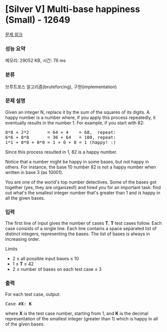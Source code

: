 # [Silver V] Multi-base happiness (Small) - 12649 

[문제 링크](https://www.acmicpc.net/problem/12649) 

### 성능 요약

메모리: 29052 KB, 시간: 76 ms

### 분류

브루트포스 알고리즘(bruteforcing), 구현(implementation)

### 문제 설명

<p>Given an integer N, replace it by the sum of the squares of its digits. A happy number is a number where, if you apply this process repeatedly, it eventually results in the number 1. For example, if you start with 82:</p>

<pre>8*8 + 2*2       = 64 + 4    = 68,  repeat:
6*6 + 8*8       = 36 + 64   = 100, repeat:
1*1 + 0*0 + 0*0 = 1 + 0 + 0 = 1 (happy! :)
</pre>

<p>Since this process resulted in 1, 82 is a happy number.</p>

<p>Notice that a number might be happy in some bases, but not happy in others. For instance, the base 10 number 82 is not a happy number when written in base 3 (as 10001).</p>

<p>You are one of the world's top number detectives. Some of the bases got together (yes, they are organized!) and hired you for an important task: find out what's the smallest integer number that's greater than 1 and is happy in all the given bases.</p>

### 입력 

 <p>The first line of input gives the number of cases <strong>T</strong>. <strong>T</strong> test cases follow. Each case consists of a single line. Each line contains a space separated list of distinct integers, representing the bases. The list of bases is always in increasing order.</p>

<p>Limits</p>

<ul>
	<li>2 ≤ all possible input bases ≤ 10</li>
	<li>1 ≤ <strong>T</strong> ≤ 42</li>
	<li>2 ≤ number of bases on each test case ≤ 3</li>
</ul>

### 출력 

 <p>For each test case, output: </p>

<pre>Case #<strong>X</strong>: <strong>K</strong></pre>

<p>where <strong>X</strong> is the test case number, starting from 1, and <strong>K</strong> is the decimal representation of the smallest integer (greater than 1) which is happy in all of the given bases.</p>

